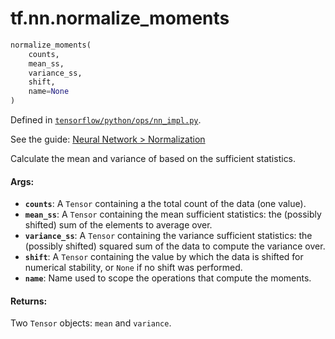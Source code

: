 <div itemscope itemtype="http://developers.google.com/ReferenceObject">
<meta itemprop="name" content="tf.nn.normalize_moments" />
</div>

# tf.nn.normalize_moments

``` python
normalize_moments(
    counts,
    mean_ss,
    variance_ss,
    shift,
    name=None
)
```



Defined in [`tensorflow/python/ops/nn_impl.py`](https://www.tensorflow.org/code/tensorflow/python/ops/nn_impl.py).

See the guide: [Neural Network > Normalization](../../../../api_guides/python/nn.md#Normalization)

Calculate the mean and variance of based on the sufficient statistics.

#### Args:

* <b>`counts`</b>: A `Tensor` containing a the total count of the data (one value).
* <b>`mean_ss`</b>: A `Tensor` containing the mean sufficient statistics: the (possibly
    shifted) sum of the elements to average over.
* <b>`variance_ss`</b>: A `Tensor` containing the variance sufficient statistics: the
    (possibly shifted) squared sum of the data to compute the variance over.
* <b>`shift`</b>: A `Tensor` containing the value by which the data is shifted for
    numerical stability, or `None` if no shift was performed.
* <b>`name`</b>: Name used to scope the operations that compute the moments.


#### Returns:

  Two `Tensor` objects: `mean` and `variance`.